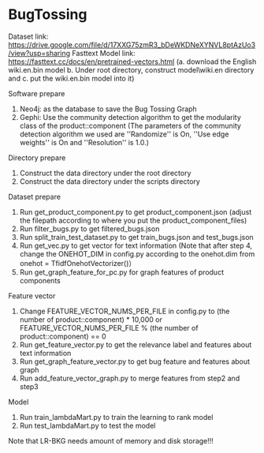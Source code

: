 # BugTossing

Dataset link: https://drive.google.com/file/d/17XXG75zmR3_bDeWKDNeXYNVL8ptAzUo3/view?usp=sharing
Fasttext Model link: https://fasttext.cc/docs/en/pretrained-vectors.html (a. download the English wiki.en.bin model b. Under root directory, construct model\wiki.en directory and c. put the wiki.en.bin model into it)

Software prepare
1. Neo4j: as the database to save the Bug Tossing Graph
2. Gephi: Use the community detection algorithm to get the modularity class of the product::component (The parameters of the community detection algorithm we used are ''Randomize'' is On, ''Use edge weights'' is On and ''Resolution'' is 1.0.)

Directory prepare
1. Construct the data directory under the root directory
2. Construct the data directory under the scripts directory

Dataset prepare
1. Run get_product_component.py to get product_component.json (adjust the filepath according to where you put the product_component_files)
2. Run filter_bugs.py to get filtered_bugs.json
3. Run split_train_test_dataset.py to get train_bugs.json and test_bugs.json
4. Run get_vec.py to get vector for text information 
   (Note that after step 4, change the ONEHOT_DIM in config.py according to the onehot.dim from onehot = TfidfOnehotVectorizer()）
5. Run get_graph_feature_for_pc.py for graph features of product components

Feature vector
1. Change FEATURE_VECTOR_NUMS_PER_FILE in config.py to (the number of product::component) * 10,000 or FEATURE_VECTOR_NUMS_PER_FILE % (the number of product::component) == 0
2. Run get_feature_vector.py to get the relevance label and features about text information
3. Run get_graph_feature_vector.py to get bug feature and features about graph
4. Run add_feature_vector_graph.py to merge features from step2 and step3

Model
1. Run train_lambdaMart.py to train the learning to rank model
2. Run test_lambdaMart.py to test the model

Note that LR-BKG needs amount of memory and disk storage!!!
